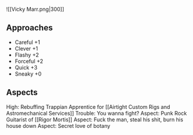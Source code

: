 ![[Vicky Marr.png|300]]

## Approaches
- Careful +1
- Clever +1
- Flashy +2
- Forceful +2
- Quick +3
- Sneaky +0
## Aspects
High: Rebuffing Trappian Apprentice for [[Airtight Custom Rigs and Astromechanical Services]]
Trouble: You wanna fight?
Aspect: Punk Rock Guitarist of [[Rigor Mortis]]
Aspect: Fuck the man, steal his shit, burn his house down
Aspect: Secret love of botany